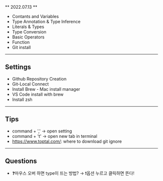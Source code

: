 ** 2022.07.13 **

- Contants and Variables
- Type Annotation & Type Inference
- Literals & Types
- Type Conversion
- Basic Operators
- Function
- Git install

* * *
## Settings

- Github Repository Creation
- Git-Local Connect
- Install Brew - Mac install manager
- VS Code install with brew
- Install zsh

* * *
## Tips

- command + ',' -> open setting
- command + 't' -> open new tab in terminal
- https://www.toptal.com/: where to download git ignore

* * *
## Questions
- ❓마우스 오버 하면 type이 뜨는 방법? → ❗️옵션 누르고 클릭하면 뜬다!
